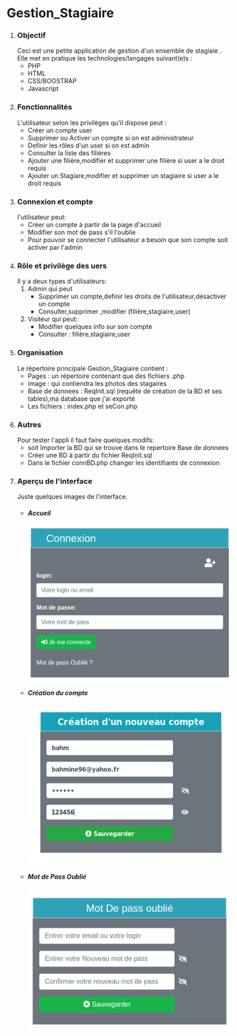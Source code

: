 <h1>Gestion_Stagiaire</h1>


<ol>
  <li><h3>Objectif</h3>
      Ceci est une petite application de gestion d'un ensemble de stagiaie .
      Elle met en pratique les technologies/langages suivant(e)s :
      <ul>
        <li>PHP</li>
        <li>HTML</li>
        <li>CSS/BOOSTRAP</li>
        <li>Javascript</li>
      </ul>
  </li>
  <li><h3>Fonctionnalités</h3>
      L'utilisateur selon les privilèges qu'il dispose peut :
     <ul>
        <li>Créer un compte user</li>
        <li>Supprimer ou Activer un compte si on est administrateur</li>
        <li>Definir les rôles d'un user si on est admin</li>
        <li>Consulter la liste des filières</li>
        <li>Ajouter une filière,modifier et supprimer une filière si user a le droit requis</li>
        <li>Ajouter un Stagiare,modifier et supprimer un stagiaire si user a le droit requis</li>
     </ul>
  </li>
  <li><h3>Connexion et compte</h3>
      l'utilisateur peut:
      <ul>
        <li>Créer un compte à partir de la page d'accueil</li>
        <li>Modifier son mot de pass s'il l'oublie</li>
        <li>Pour pouvoir se connecter l'utilisateur a besoin que son compte soit activer par l'admin</li>
      </ul>
  </li>
  <li><h3>Rôle et privilège des uers</h3>
      Il y a deux types d'utilisateurs:
      <ol>
        <li>Admin qui peut
          <ul>
            <li>Supprimer un compte,definir les droits de l'utilisateur,désactiver un compte</li>
            <li>Consulter,supprimer ,modifier (filière,stagiaire,user)</li>
          </ul>
        </li>
        <li>Visiteur qui peut:
           <ul>
              <li>Modifier quelques info sur son compte</li>
              <li>Consulter : filière,stagiaire,user</li>
           </ul>
        </li>
      </ol>
  </li>
  <li><h3>Organisation</h3>
     Le répertoire principale Gestion_Stagiaire contient :
     <ul>
        <li>Pages : un répertoire contenant que des fichiers .php</li>
        <li>image : qui contiendra les photos des stagaires</li>
        <li>Base de donnees : ReqInit.sql (requête de création de la BD et ses tables),ma database que j'ai exporté</li>
        <li>Les fichiers : index.php et seCon.php</li>
     </ul>
  </li>
  <li><h3>Autres</h3>
    Pour tester l'appli il faut faire quelques modifs:
    <ul>
      <li>soit Importer la BD qui se trouve dans le repertoire Base de donnees</li>
      <li>Créer une BD à partir du fichier ReqInit.sql</li>
      <li>Dans le fichier connBD.php changer les identifiants de connexion</li>
    </ul>
  </li>
  <li><h3>Aperçu de l'interface</h3>
    Juste quelques images de l'interface.
    <ul><li><h5>Accueil</h5>
        <img  weight="20" heigth="20" src="https://github.com/bahmine/Gestion_Stagiaire/blob/main/images/accueil.png"></li>
      <li><h5>Création du compte</h5>
      <img  weight="20" heigth="20" src="https://github.com/bahmine/Gestion_Stagiaire/blob/main/images/creationCompte.png"></li>
      <li><h5>Mot de Pass Oublié</h5>
      <img weight="20" heigth="20" src="https://github.com/bahmine/Gestion_Stagiaire/blob/main/images/mpoublie.png"/></li>
    </ul>
  </li>
</ol>
